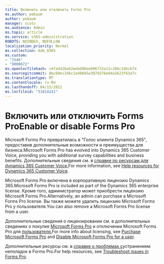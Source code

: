 ```yaml
---
title: Включить или отключить Forms Pro
ms.author: pebaum
author: pebaum
manager: scotv
ms.audience: Admin
ms.topic: article
ms.service: o365-administration
ROBOTS: NOINDEX, NOFOLLOW
localization_priority: Normal
ms.collection: Adm_O365
ms.custom:
- "2546"
- "9000672"
ms.openlocfilehash: c4fad42beb2eebd96ee096732a12c206c1d6cbf4
ms.sourcegitcommit: 8bc60ec34bc1e40685e3976576e04a2623f63a7c
ms.translationtype: MT
ms.contentlocale: ru-RU
ms.lasthandoff: 04/15/2021
ms.locfileid: "51814241"
---
```

# <a name="enable-or-disable-forms-pro"></a><span data-ttu-id="e30ca-102">Включить или отключить Forms Pro</span><span class="sxs-lookup"><span data-stu-id="e30ca-102">Enable or disable Forms Pro</span></span>

<span data-ttu-id="e30ca-103">Microsoft Forms Pro превратилась в "Голос клиента Dynamics 365", предоставив дополнительные возможности и преимущества для бизнеса.</span><span class="sxs-lookup"><span data-stu-id="e30ca-103">Microsoft Forms Pro has evolved into Dynamics 365 Customer Voice, providing you with additional survey capabilities and business benefits.</span></span> <span data-ttu-id="e30ca-104">Дополнительные сведения см. в [справке по ресурсам для dynamics 365 Customer Voice.](https://go.microsoft.com/fwlink/p/?linkid=2128357)</span><span class="sxs-lookup"><span data-stu-id="e30ca-104">For more information, see [Help resources for Dynamics 365 Customer Voice](https://go.microsoft.com/fwlink/p/?linkid=2128357).</span></span>  

<span data-ttu-id="e30ca-105">Microsoft Forms Pro включена в корпоративную лицензию Dynamics 365.</span><span class="sxs-lookup"><span data-stu-id="e30ca-105">Microsoft Forms Pro is included as part of the Dynamics 365 enterprise license.</span></span> <span data-ttu-id="e30ca-106">Кроме того, администратор может приобрести лицензию Microsoft Forms Pro.</span><span class="sxs-lookup"><span data-stu-id="e30ca-106">Alternatively, an admin can purchase a Microsoft Forms Pro license.</span></span> <span data-ttu-id="e30ca-107">Вы также можете удалить лицензию Microsoft Forms Pro у пользователя.</span><span class="sxs-lookup"><span data-stu-id="e30ca-107">You can also remove a Microsoft Forms Pro license from a user.</span></span>  

<span data-ttu-id="e30ca-108">Дополнительные сведения о лицензировании см. в дополнительных сведениях о покупке [Microsoft Forms Pro](https://docs.microsoft.com/forms-pro/purchase#purchase-microsoft-forms-pro-for-users-in-a-dynamics-365-tenant) и отключении Microsoft Forms Pro для [пользователя.](https://docs.microsoft.com/forms-pro/purchase#disable-microsoft-forms-pro-for-a-user-1)</span><span class="sxs-lookup"><span data-stu-id="e30ca-108">For more info about licensing, see [Purchase Microsoft Forms Pro](https://docs.microsoft.com/forms-pro/purchase#purchase-microsoft-forms-pro-for-users-in-a-dynamics-365-tenant) and [Disable Microsoft Forms Pro for a user](https://docs.microsoft.com/forms-pro/purchase#disable-microsoft-forms-pro-for-a-user-1).</span></span>
  
<span data-ttu-id="e30ca-109">Дополнительные ресурсы см. в [справке о проблемах с](https://docs.microsoft.com/forms-pro/troubleshoot)устранением неполадок в Forms Pro.</span><span class="sxs-lookup"><span data-stu-id="e30ca-109">For help resources, see [Troubleshoot issues in Forms Pro](https://docs.microsoft.com/forms-pro/troubleshoot).</span></span>